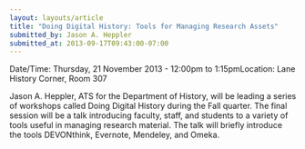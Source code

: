 ```yaml
---
layout: layouts/article
title: "Doing Digital History: Tools for Managing Research Assets"
submitted_by: Jason A. Heppler
submitted_at: 2013-09-17T09:43:00-07:00
---
```



Date/Time: Thursday, 21 November 2013 - 12:00pm to 1:15pmLocation: Lane History Corner, Room 307

Jason A. Heppler, ATS for the Department of History, will be leading a series of workshops called Doing Digital History during the Fall quarter. The final session will be a talk introducing faculty, staff, and students to a variety of tools useful in managing research material. The talk will briefly introduce the tools DEVONthink, Evernote, Mendeley, and Omeka.





